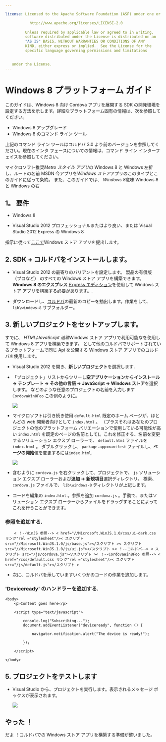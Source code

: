 ```yaml
---

license: Licensed to the Apache Software Foundation (ASF) under one or more contributor license agreements. See the NOTICE file distributed with this work for additional information regarding copyright ownership. The ASF licenses this file to you under the Apache License, Version 2.0 (the "License"); you may not use this file except in compliance with the License. You may obtain a copy of the License at

           http://www.apache.org/licenses/LICENSE-2.0
    
         Unless required by applicable law or agreed to in writing,
         software distributed under the License is distributed on an
         "AS IS" BASIS, WITHOUT WARRANTIES OR CONDITIONS OF ANY
         KIND, either express or implied.  See the License for the
         specific language governing permissions and limitations
    

   under the License.
---
```


# Windows 8 プラットフォーム ガイド

このガイドは、Windows 8 向け Cordova アプリを展開する SDK の開発環境を設定する方法を示します。詳細なプラットフォーム固有の情報は、次を参照してください。

*   Windows 8 アップグレード
*   Windows 8 のコマンド ライン ツール

上記のコマンド ライン ツールはコルドバ 3.0 より前のバージョンを参照してください。現在のインタ フェースについての情報は、コマンド ライン インターフェイスを参照してください。

マイクロソフト推奨*Metro スタイル アプリ*の Windows 8 と Windows 左折し、ルートの名前 MSDN 今アプリを*Windows ストア*アプリのこのタイプとこのガイドに従って条約。 また、このガイドでは、 *Windows 8*意味 Windows 8 と Windows の右

## 1。 要件

*   Windows 8

*   Visual Studio 2012 プロフェッショナルまたはより良い、または Visual Studio 2012 Express の Windows 8

指示に従って[ここで][1]Windows ストア アプリを提出します。

 [1]: http://www.windowsstore.com/

## 2. SDK + コルドバをインストールします。

*   Visual Studio 2012 の最寄りのバリアントを設定します。 製品の有償版 （プロなど） のすべての Windows ストア アプリを構築できます。 **Windows 8 のエクスプレス** [Express エディション][2]を使用して Windows ストア アプリを構築する必要があります。.

*   ダウンロードし、[コルドバ][3]の最新のコピーを抽出します。作業をして、 `lib\windows-8` サブフォルダー。

 [2]: http://www.microsoft.com/visualstudio/eng/products/visual-studio-express-products
 [3]: http://phonegap.com/download

## 3. 新しいプロジェクトをセットアップします。

すでに、 *HTML/JavaScript 追跡*Windows ストア アプリで利用可能なを使用して Windows 8 アプリを構築できます。 として他のコルドバでサポートされているプラットフォームで同じ Api を公開する Windows ストア アプリでのコルドバを使用します。

*   Visual Studio 2012 を開き、**新しいプロジェクト**を選択します.

*   「プロジェクト」リストからツリーし**空アプリケーション**から**インストール → テンプレート → その他の言語 → JavaScript → Windows ストア**を選択します。 などのような任意のプロジェクトの名前を入力します `CordovaWin8Foo` この例のように。
    
    ![][4]

*   マイクロソフトは引き続き使用 `default.html` 既定のホーム ページが、ほとんどの web 開発者向けとして `index.html` 。 （プラスそれはあなたのプロジェクトの他のプラットフォーム バリエーションで使用している可能性が高い `index.html` を既定のページの名前として)。これを修正する、名前を変更するソリューション エクスプ ローラーで、 `default.html` ファイルを `index.html` 。 ダブルクリックし、 `package.appxmanifest` ファイルし、**ページの開始**値を変更するには`index.html`.
    
    ![][5]

*   含むように `cordova.js` を右クリックして、プロジェクトで、 `js` ソリューション エクスプ ローラーおよび**追加 → 新規項目**選択ディレクトリ。 検索、 `cordova.js` ファイルで、 `lib\windows-8` ディレクトリが上記します。

*   コードを編集の `index.html` 。参照を追加 `cordova.js` 。手動で、またはソリューション エクスプ ローラーからファイルをドラッグすることによってこれを行うことができます。

 [4]: img/guide/platforms/win8/wsnewproject.png
 [5]: img/guide/platforms/win8/wschangemanifest.png

### 参照を追加する.

        < ！--WinJS 参照--> < href="//Microsoft.WinJS.1.0/css/ui-dark.css リンク"rel ="stylesheet"/>< スクリプト src="//Microsoft.WinJS.1.0/js/base.js"></スクリプト >< スクリプト src="//Microsoft.WinJS.1.0/js/ui.js"></スクリプト >< ！--コルドバ--> < スクリプト src="/js/cordova.js"></スクリプト >< ！--CordovaWin8Foo 参照--> < href="/css/default.css リンク"rel ="stylesheet"/>< スクリプト src="/js/default.js"></スクリプト >
    

*   次に、コルドバを示していますいくつかのコードの作業を追加します。

### 'Deviceready' のハンドラーを追加する.

    <body>
        <p>Content goes here</p>
    
        <script type="text/javascript">
    
            console.log("Subscribing...");
            document.addEventListener("deviceready", function () {
    
                navigator.notification.alert("The device is ready!");
    
            });
    
        </script>
    
    </body>
    

## 5. プロジェクトをテストします

*   Visual Studio から、プロジェクトを実行します。表示されるメッセージ ボックスが表示されます。
    
    ![][6]

 [6]: img/guide/platforms/win8/wsalert.png

## やった ！

だよ ！コルドバでの Windows ストア アプリを構築する準備が整いました。